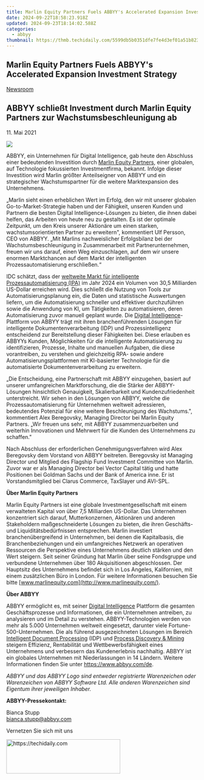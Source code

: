 ```yaml
---
title: Marlin Equity Partners Fuels ABBYY's Accelerated Expansion Investment Strategy
date: 2024-09-22T18:58:23.918Z
updated: 2024-09-23T18:14:02.588Z
categories:
  - abbyy
thumbnail: https://thmb.techidaily.com/5599db5b0351dfe7fe4d3ef01a51b823176684e86c63c43fb2d60eaab80af0aa.jpg
---
```


## Marlin Equity Partners Fuels ABBYY's Accelerated Expansion Investment Strategy

[Newsroom](https://tools.techidaily.com/abbyy/products/)

## ABBYY schließt Investment durch Marlin Equity Partners zur Wachstumsbeschleunigung ab

11\. Mai 2021

![](https://content.abbyy.com/-/media/project/abbyy/abbyy/branchtemplates/shutterstock_1272462163_1296-x-729.jpg?h=729&iar=0&w=1296)

ABBYY, ein Unternehmen für Digital Intelligence, gab heute den Abschluss einer bedeutenden Investition durch [Marlin Equity Partners](https://www.marlinequity.com/), einer globalen, auf Technologie fokussierten Investmentfirma, bekannt. Infolge dieser Investition wird Marlin größter Anteilseigner von ABBYY und ein strategischer Wachstumspartner für die weitere Marktexpansion des Unternehmens.

„Marlin sieht einen erheblichen Wert im Erfolg, den wir mit unserer globalen Go-to-Market-Strategie haben und der Fähigkeit, unseren Kunden und Partnern die besten Digital Intelligence-Lösungen zu bieten, die ihnen dabei helfen, das Arbeiten von heute neu zu gestalten. Es ist der optimale Zeitpunkt, um den Kreis unserer Aktionäre um einen starken, wachstumsorientierten Partner zu erweitern", kommentiert Ulf Persson, CEO von ABBYY. „Mit Marlins nachweislicher Erfolgsbilanz bei der Wachstumsbeschleunigung in Zusammenarbeit mit Partnerunternehmen, freuen wir uns darauf, einen Weg einzuschlagen, auf dem wir unsere enormen Marktchancen auf dem Markt der intelligenten Prozessautomatisierung erschließen.“

IDC schätzt, dass der [weltweite Markt für intelligente Prozessautomatisierung (IPA)](https://www.idc.com/getdoc.jsp?containerId=US45411620) im Jahr 2024 ein Volumen von 30,5 Milliarden US-Dollar erreichen wird. Dies schließt die Nutzung von Tools zur Automatisierungsplanung ein, die Daten und statistische Auswertungen liefern, um die Automatisierung schneller und effektiver durchzuführen sowie die Anwendung von KI, um Tätigkeiten zu automatisieren, deren Automatisierung zuvor manuell geplant wurde. Die [Digital Intelligence](https://tools.techidaily.com/abbyy/products/)\-Plattform von ABBYY trägt mit ihren branchenführenden Lösungen für intelligente Dokumentenverarbeitung (IDP) und Prozessintelligenz entscheidend zur Bereitstellung dieser Fähigkeiten bei. Diese erlauben es ABBYYs Kunden, Möglichkeiten für die intelligente Automatisierung zu identifizieren, Prozesse, Inhalte und manuellen Aufgaben, die diese vorantreiben, zu verstehen und gleichzeitig RPA- sowie andere Automatisierungsplattformen mit KI-basierter Technologie für die automatisierte Dokumentenverarbeitung zu erweitern.

„Die Entscheidung, eine Partnerschaft mit ABBYY einzugehen, basiert auf unserer umfangreichen Marktforschung, die die Stärke der ABBYY-Lösungen hinsichtlich Genauigkeit, Skalierbarkeit und Kundenzufriedenheit unterstreicht. Wir sehen in den Lösungen von ABBYY, welche die Prozessautomatisierung für Unternehmen weltweit adressieren, bedeutendes Potenzial für eine weitere Beschleunigung des Wachstums.", kommentiert Alex Beregovsky, Managing Director bei Marlin Equity Partners. „Wir freuen uns sehr, mit ABBYY zusammenzuarbeiten und weiterhin Innovationen und Mehrwert für die Kunden des Unternehmens zu schaffen."

Nach Abschluss der erforderlichen Genehmigungsverfahren wird Alex Beregovsky dem Vorstand von ABBYY beitreten. Beregovsky ist Managing Director und Mitglied des Flagship Fund Investment Committee von Marlin. Zuvor war er als Managing Director bei Vector Capital tätig und hatte Positionen bei Goldman Sachs und der Bank of America inne. Er ist Vorstandsmitglied bei Clarus Commerce, TaxSlayer und AVI-SPL.

**Über Marlin Equity Partners** 

Marlin Equity Partners ist eine globale Investmentgesellschaft mit einem verwalteten Kapital von über 7,5 Milliarden US-Dollar. Das Unternehmen konzentriert sich darauf, Mutterkonzernen, Aktionären und anderen Stakeholdern maßgeschneiderte Lösungen zu bieten, die ihren Geschäfts- und Liquiditätsbedürfnissen entsprechen. Marlin investiert branchenübergreifend in Unternehmen, bei denen die Kapitalbasis, die Branchenbeziehungen und ein umfangreiches Netzwerk an operativen Ressourcen die Perspektive eines Unternehmens deutlich stärken und den Wert steigern. Seit seiner Gründung hat Marlin über seine Fondsgruppe und verbundene Unternehmen über 180 Akquisitionen abgeschlossen. Der Hauptsitz des Unternehmens befindet sich in Los Angeles, Kalifornien, mit einem zusätzlichen Büro in London. Für weitere Informationen besuchen Sie bitte [www.marlinequity.com](http://www.marlinequity.com/).

**Über ABBYY**

ABBYY ermöglicht es, mit seiner [Digital Intelligence](https://tools.techidaily.com/abbyy/products/) Plattform die gesamten Geschäftsprozesse und Informationen, die ein Unternehmen antreiben, zu analysieren und im Detail zu verstehen. ABBYY-Technologien werden von mehr als 5.000 Unternehmen weltweit eingesetzt, darunter viele Fortune-500-Unternehmen. Die als führend ausgezeichneten Lösungen im Bereich [Intelligent Document Processing](https://tools.techidaily.com/abbyy/products/) (IDP) und [Process Discovery & Mining](https://tools.techidaily.com/abbyy/products/) steigern Effizienz, Rentabilität und Wettbewerbsfähigkeit eines Unternehmens und verbessern das Kundenerlebnis nachhaltig. ABBYY ist ein globales Unternehmen mit Niederlassungen in 14 Ländern. Weitere Informationen finden Sie unter <https://www.abbyy.com/de>.

_ABBYY und das ABBYY Logo sind entweder registrierte Warenzeichen oder Warenzeichen von ABBYY Software Ltd. Alle anderen Warenzeichen sind Eigentum ihrer jeweiligen Inhaber._

**ABBYY-Pressekontakt:**

Bianca Stupp  
[bianca.stupp@abbyy.com](https://tools.techidaily.com/abbyy/products/)  
  
Vernetzen Sie sich mit uns

<ins class="adsbygoogle"
     style="display:block"
     data-ad-format="autorelaxed"
     data-ad-client="ca-pub-7571918770474297"
     data-ad-slot="1223367746"></ins>

<ins class="adsbygoogle"
     style="display:block"
     data-ad-client="ca-pub-7571918770474297"
     data-ad-slot="8358498916"
     data-ad-format="auto"
     data-full-width-responsive="true"></ins>



<!-- affiliate ads begin -->
<a href="https://aligracehair.sjv.io/c/5597632/1886015/19272" target="_top" id="1886015">
  <img src="//a.impactradius-go.com/display-ad/19272-1886015" border="0" alt="https://techidaily.com" width="300" height="90"/>
</a>
<img height="0" width="0" src="https://aligracehair.sjv.io/i/5597632/1886015/19272" style="position:absolute;visibility:hidden;" border="0" />
<!-- affiliate ads end -->


